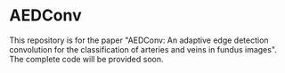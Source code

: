 # AEDConv
This repository is for the paper "AEDConv: An adaptive edge detection convolution for the classification of arteries and veins in fundus images". The complete code will be provided soon.
